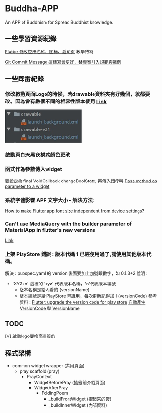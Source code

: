 # Buddha-APP
An APP of  Buddhism for Spread Buddhist knowledge.

## 一些學習資源紀錄
[Flutter 修改应用名称、图标、启动页](https://blog.csdn.net/yechaoa/article/details/98958344)
教學待寫

[Git Commit Message 這樣寫會更好，替專案引入規範與範例](https://wadehuanglearning.blogspot.com/2019/05/commit-commit-commit-why-what-commit.html)

## 一些踩雷紀錄
### 修改啟動頁面Logo的時候，若drawable資料夾有好幾個，就都要改。因為會有數個不同的相容性版本使用 [Link](https://stackoverflow.com/questions/47093515/drawable-v21-v24-what-is-it)
![](app_unused_files/catched_bug01.jpg)

### 啟動頁白天黑夜模式顏色更改

### 函式作為參數傳入widget
要設定為 final VoidCallback changeBoolState; 再傳入跟呼叫
[Pass method as parameter to a widget](https://stackoverflow.com/questions/54493002/pass-method-as-parameter-to-a-widget)

### 系統字體影響 APP 文字大小 - 解決方法:
[How to make Flutter app font size independent from device settings?](https://stackoverflow.com/questions/59143443/how-to-make-flutter-app-font-size-independent-from-device-settings)


### Can't use MediaQuery with the builder parameter of MaterialApp in flutter's new versions
[Link](https://stackoverflow.com/questions/67751639/cant-use-mediaquery-with-the-builder-parameter-of-materialapp-in-flutters-new)

### 上架 PlayStore 錯誤 : 版本代碼 1 已經使用過了,請使用其他版本代碼。
解決 : pubspec.yaml 的 version 後面要加上加號跟數字，如 0.1.3+2 
說明 : 
* 'XYZ+n' 這裡的 'xyz' 代表版本名稱，'n'代表版本編號 
    * 版本名稱是給人看的 (versionName)
    * 版本編號是給 PlayStore 辨識用，每次更新記得加 1 (versionCode)
參考資料 : 
[Flutter: upgrade the version code for play store](https://stackoverflow.com/questions/53570575/flutter-upgrade-the-version-code-for-play-store)
[自動產生 VersionCode 與 VersionName](https://louis383.medium.com/%E8%87%AA%E5%8B%95%E7%94%A2%E7%94%9F-versioncode-%E8%88%87-versionname-cb6039152b1f)

## TODO
[V] 啟動logo要換高畫質的


## 程式架構
* common widget wrapper (共用頁面)
    * pray scaffold (pray)
        * PrayContext
            * WidgetBeforePray (抽籤前介紹頁面)
            * WidgetAfterPray
                * FoldingPoem
                    * _buildFrontWidget (摺起來的簽)
                    * _buildInnerWidget (內部資料)